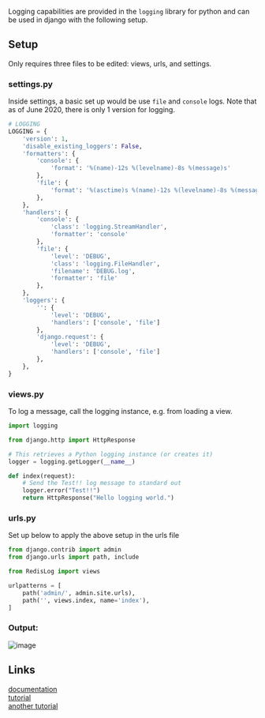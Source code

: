 Logging capabilities are provided in the `logging` library for python and can be used in django with the following setup.

## Setup
Only requires three files to be edited: views, urls, and settings.

### settings.py
Inside settings, a basic set up would be use `file` and `console` logs. Note that as of June 2020, there is only 1 version for logging.
```python
# LOGGING
LOGGING = {
    'version': 1,
    'disable_existing_loggers': False,
    'formatters': {
        'console': {
            'format': '%(name)-12s %(levelname)-8s %(message)s'
        },
        'file': {
            'format': '%(asctime)s %(name)-12s %(levelname)-8s %(message)s'
        },
    },
    'handlers': {
        'console': {
            'class': 'logging.StreamHandler',
            'formatter': 'console'
        },
        'file': {
            'level': 'DEBUG',
            'class': 'logging.FileHandler',
            'filename': 'DEBUG.log',
            'formatter': 'file'
        },
    },
    'loggers': {
        '': {
            'level': 'DEBUG',
            'handlers': ['console', 'file']
        },
        'django.request': {
            'level': 'DEBUG',
            'handlers': ['console', 'file']
        },
    },
}
```

### views.py
To log a message, call the logging instance, e.g. from loading a view.
```python
import logging

from django.http import HttpResponse

# This retrieves a Python logging instance (or creates it)
logger = logging.getLogger(__name__)

def index(request):
    # Send the Test!! log message to standard out
    logger.error("Test!!")
    return HttpResponse("Hello logging world.")
```

### urls.py
Set up below to apply the above setup in the urls file
```python
from django.contrib import admin
from django.urls import path, include

from RedisLog import views

urlpatterns = [
    path('admin/', admin.site.urls),
    path('', views.index, name='index'),
]
```

### Output:
![image](/static/img/markdowns/logging.jpg)

## Links
[documentation](https://docs.djangoproject.com/en/3.0/topics/logging/)  
[tutorial](https://www.scalyr.com/blog/getting-started-quickly-django-logging)  
[another tutorial](https://lincolnloop.com/blog/django-logging-right-way/)  